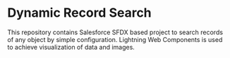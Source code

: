 # Dynamic Record Search

This repository contains Salesforce SFDX based project to search records of any object by simple configuration. Lightning Web Components is used to achieve visualization of data and images.
